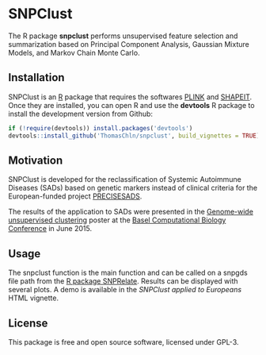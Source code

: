 # SNPClust

<!--
[![Build Status](https://travis-ci.org/yihui/knitr.svg)](https://travis-ci.org/yihui/knitr)
[![Coverage Status](https://coveralls.io/repos/yihui/knitr/badge.svg?branch=master&service=github)](https://coveralls.io/github/yihui/knitr?branch=master)
[![Downloads from the RStudio CRAN mirror](http://cranlogs.r-pkg.org/badges/knitr)](http://cran.rstudio.com/package=knitr)
-->

The R package **snpclust** performs unsupervised feature selection and summarization based on Principal Component Analysis, Gaussian Mixture Models, and Markov Chain Monte Carlo.

## Installation

SNPClust is an [R](https://cran.r-project.org/) package that requires the softwares [PLINK](http://zzz.bwh.harvard.edu/plink/download.shtml) and [SHAPEIT](https://mathgen.stats.ox.ac.uk/genetics_software/shapeit/shapeit.html#download).
Once they are installed, you can open R and use the **devtools** R package to install the development version from Github:
```r
if (!require(devtools)) install.packages('devtools')
devtools::install_github('ThomasChln/snpclust', build_vignettes = TRUE)
```

## Motivation

SNPClust is developed for the reclassification of Systemic Autoimmune Diseases (SADs) based on genetic markers instead of clinical criteria for the European-funded project [PRECISESADS](http://precisesads.eu).

The results of the application to SADs were presented in the [Genome-wide unsupervised clustering](http://f1000research.com/posters/1098306) poster at the [Basel Computational Biology Conference](http://www.bc2.ch) in June 2015.

## Usage

The snpclust function is the main function and can be called on a snpgds file path from the [R package SNPRelate](http://www.bioconductor.org/packages/release/bioc/html/SNPRelate.html).
Results can be displayed with several plots. A demo is available in the *SNPClust applied to Europeans* HTML vignette.

## License

This package is free and open source software, licensed under GPL-3.

